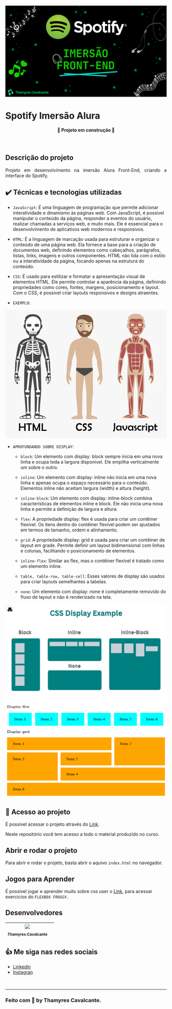 
![](./src/geral/Capa.png)


# Spotify Imersão Alura

<h4 align="center"> 
🚧 Projeto em construção 🚧
</h4>

<br>

## Descrição do projeto 
<p align="justify">
Projeto em desenvolvimento na imersão Alura Front-End, criando a interface do Spotify.
</p>


## ✔️ Técnicas e tecnologias utilizadas

- `JavaScript`: É uma linguagem de programação que permite adicionar interatividade e dinamismo às páginas web. Com JavaScript, é possível manipular o conteúdo da página, responder a eventos do usuário, realizar chamadas a serviços web, e muito mais. Ele é essencial para o desenvolvimento de aplicativos web modernos e responsivos.
- `HTML`: É a linguagem de marcação usada para estruturar e organizar o conteúdo de uma página web. Ela fornece a base para a criação de documentos web, definindo elementos como cabeçalhos, parágrafos, listas, links, imagens e outros componentes. HTML não lida com o estilo ou a interatividade da página, focando apenas na estrutura do conteúdo.
- `CSS`: É usado para estilizar e formatar a apresentação visual de elementos HTML. Ele permite controlar a aparência da página, definindo propriedades como cores, fontes, margens, posicionamento e layout. Com o CSS, é possível criar layouts responsivos e designs atraentes.


- `EXEMPLO`:
<p align="center">
    <img width="100%" height="400" src="./src/geral/html-css-javascript.webp"></img>
</p>

- `APROFUNDANDO SOBRE DISPLAY`:
    - `block`: Um elemento com display: block sempre inicia em uma nova linha e ocupa toda a largura disponível.
    Ele empilha verticalmente um sobre o outro.

    - `inline`: Um elemento com display: inline não inicia em uma nova linha e apenas ocupa o espaço necessário para o conteúdo.
    Elementos inline não aceitam largura (width) e altura (height).

    - `inline-block`: Um elemento com display: inline-block combina características de elementos inline e block.
    Ele não inicia uma nova linha e permite a definição de largura e altura.

    - `flex`: A propriedade display: flex é usada para criar um contêiner flexível.
    Os itens dentro do contêiner flexível podem ser ajustados em termos de tamanho, ordem e alinhamento.

    - `grid`: A propriedade display: grid é usada para criar um contêiner de layout em grade.
    Permite definir um layout bidimensional com linhas e colunas, facilitando o posicionamento de elementos.

    - `inline-flex`: Similar ao flex, mas o contêiner flexível é tratado como um elemento inline.

    - `table, table-row, table-cell`: Esses valores de display são usados para criar layouts semelhantes a tabelas.

    - `none`: Um elemento com display: none é completamente removido do fluxo de layout e não é renderizado na tela.

<p align="center">
    <img width="100%" height="300" src="./src/geral/display-css.png"></img>
    <img width="100%" height="300" src="./src/geral/display-flex-grid-css.png"></img>
</p>


## 📁 Acesso ao projeto

É possível acessar o projeto através do [Link](https://github.com/Thamyresmya/Imers-o-Spotify).

Neste repositório você tem acesso a todo o material produzido no curso.


## Abrir e rodar o projeto

Para abrir e rodar o projeto, basta abrir o aquivo `index.html` no navegador.


## Jogos para Aprender

É possível jogar e aprender muito sobre css user o [Link](https://flexboxfroggy.com/), para acessar exercicios do `FLEXBOX FROGGY`.


## Desenvolvedores

| [<img src="https://github.com/Thamyresmya.png" width=115><br><sub>Thamyres Cavalcante</sub>](https://github.com/Thamyresmya) |   |
| :---: | :---: 



## 👍 Me siga nas redes sociais

- [Linkedin](https://www.linkedin.com/in/thamyrescavalcante/)
- [Instagran](https://www.instagram.com/thamyres__cavalcante/)

<br>

---

### Feito com 💜 by Thamyres Cavalcante.




